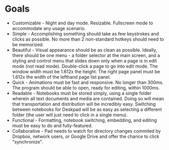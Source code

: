 Goals
======
* Customizable - Night and day mode. Resizable. Fullscreen mode to accommodate any usage scenario.
* Simple - Accomplishing something should take as few keystrokes and clicks as possible. No more than 2 non-standard hotkeys should need to be memorized.
* Beautiful - Visual appearance should be as clean as possible. Ideally, there should be one menu - a folder selector at the main screen, and a styling and control menu that slides down only when a page is in edit mode (not read mode). Double-click a page to go into edit mode. The window width must be 1.612x the height. The right page panel must be 1.612x the width of the lefthand page list panel.
* Quick - Animations must be fast and responsive. No longer than 300ms. The program should be able to open, ready for editing, within 1000ms.
* Readable - Notebooks must be stored simply, using a single folder wherein all text documents and media are contained. Doing so will mean that transportation and distribution will be incredibly easy. Switching between notebooks for Deskpad will be as easy as selecting a different folder (the user will just need to click in a single menu).
* Functional - Formatting, notebook switching, embedding, and editing must be easy to do and fully-featured.
* Collaborative - Pad needs to watch for directory changes commited by Dropbox, network users, or Google Drive and offer the chance to click "synchronize".
